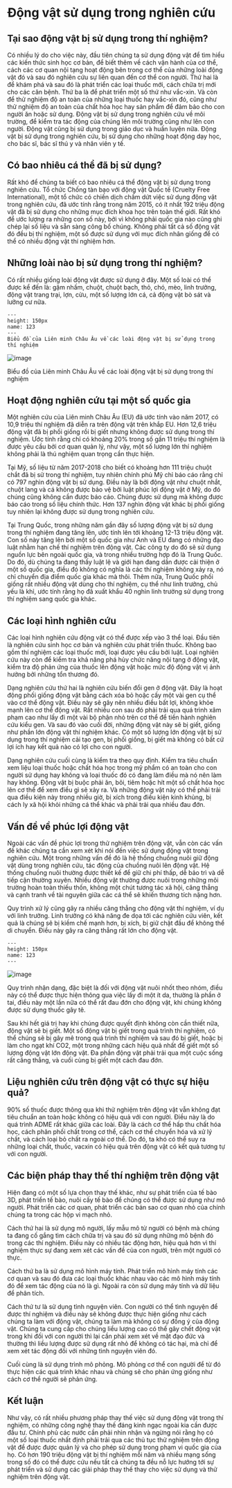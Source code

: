 # Động vật sử dụng trong nghiên cứu

## Tại sao động vật bị sử dụng trong thí nghiệm?

Có nhiều lý do cho việc này, đầu tiên chúng ta sử dụng động vật để tìm hiểu các kiến thức sinh học cơ bản, để biết thêm về cách vận hành của cơ thể, cách các cơ quan nội tạng hoạt động bên trong cơ thể của những loài động vật đó và sau đó nghiên cứu sự liên quan đến cơ thể con người. Thứ hai là để khám phá và sau đó là phát triển các loại thuốc mới, cách chữa trị mới cho các căn bệnh. Thứ ba là để phát triển một số thứ như vắc-xin. Và còn để thử nghiệm độ an toàn của những loại thuốc hay vắc-xin đó, cũng như thử nghiệm độ an toàn của chất hóa học hay sản phẩm để đảm bảo cho con người ăn hoặc sử dụng. Động vật bị sử dụng trong nghiên cứu về môi trường, để kiểm tra tác động của chúng lên môi trường cũng như lên con người. Động vật cũng bị sử dụng trong giáo dục và huấn luyện nữa. Động vật bị sử dụng trong nghiên cứu, bị sử dụng cho những hoạt động dạy học, cho bác sĩ, bác sĩ thú y và nhân viên y tế.
 
## Có bao nhiêu cá thể đã bị sử dụng?
Rất khó để chúng ta biết có bao nhiêu cá thể động vật bị sử dụng trong nghiên cứu. Tổ chức Chống tàn bạo với động vật Quốc tế (Cruelty Free International), một tổ chức có chiến dịch chấm dứt việc sử dụng động vật trong nghiên cứu, đã ước tính rằng trong năm 2015, có ít nhất 192 triệu động vật đã bị sử dụng cho những mục đích khoa học trên toàn thế giới. Rất khó để ước lượng ra những con số này, bởi vì không phải quốc gia nào cũng ghi chép lại số liệu và sẵn sàng công bố chúng. Không phải tất cả số động vật đó đều bị thí nghiệm, một số được sử dụng với mục đích nhân giống để có thể có nhiều động vật thí nghiệm hơn. 

## Những loài nào bị sử dụng trong thí nghiệm?
Có rất nhiều giống loài động vật được sử dụng ở đây. Một số loài có thể được kể đến là: gặm nhấm, chuột, chuột bạch, thỏ, chó, mèo, linh trưởng, động vật trang trại, lợn, cừu, một số lượng lớn cá, cả động vật bò sát và lưỡng cư nữa.

```{figure} ../../media/assets/Phan_03/dong_vat_trong_nghien_cuu/1.png
---
height: 150px
name: 123
---
Biểu đồ của Liên minh Châu Âu về các loài động vật bị sử dụng trong thí nghiệm
```

![image](../../media/assets/Phan_03/dong_vat_trong_nghien_cuu/1.png)

Biểu đồ của Liên minh Châu Âu về các loài động vật bị sử dụng trong thí nghiệm

## Hoạt động nghiên cứu tại một số quốc gia
Một nghiên cứu của Liên minh Châu Âu (EU) đã ước tính vào năm 2017, có 10,9 triệu thí nghiệm đã diễn ra trên động vật trên khắp EU. Hơn 12,6 triệu động vật đã bị phối giống rồi bị giết nhưng không được sử dụng trong thí nghiệm. Ước tính rằng chỉ có khoảng 20% trong số gần 11 triệu thí nghiệm là được yêu cầu bởi cơ quan quản lý, như vậy, một số lượng lớn thí nghiệm không phải là thú nghiệm quan trọng cần thực hiện. 

Tại Mỹ, số liệu từ năm 2017-2018 cho biết có khoảng hơn 111 triệu chuột chắt đã bị sử trong thí nghiệm, tuy nhiên chính phủ Mỹ chỉ báo cáo rằng chỉ có 797 nghìn động vật bị sử dụng. Điều này là bởi động vật như chuột nhắt, chuột lang và cá không được bảo vệ bởi luật phúc lợi động vật ở Mỹ, do đó chúng cũng không cần được báo cáo. Chúng được sử dụng mà không được báo cáo trong số liệu chính thức. Hơn 137 nghìn động vật khác bị phối giống tuy nhiên lại không được sử dụng trong nghiên cứu. 

Tại Trung Quốc, trong những năm gần đây số lượng động vật bị sử dụng trong thí nghiệm đang tăng lên, ước tính lên tới khoảng 12-13 triệu động vật. Con số này tăng lên bởi một số quốc gia như Anh và EU đang có những đạo luật nhằm hạn chế thí nghiệm trên động vật. Các công ty do đó sẽ sử dụng nguồn lực bên ngoài quốc gia, và trong nhiều trường hợp đó là Trung Quốc. Do đó, dù chúng ta đang thấy luật lệ và giới hạn đang dần được cải thiện ở một số quốc gia, điều đó không có nghĩa là các thí nghiệm không xảy ra, nó chỉ chuyển địa điểm quốc gia khác mà thôi. Thêm nữa, Trung Quốc phối giống rất nhiều động vật dùng cho thí nghiệm, cụ thể như linh trưởng, chủ yếu là khỉ, ước tính rằng họ đã xuất khẩu 40 nghìn linh trưởng sử dụng trong thí nghiệm sang quốc gia khác.

## Các loại hình nghiên cứu 
Các loại hình nghiên cứu động vật có thể được xếp vào 3 thể loại. Đầu tiên là nghiên cứu sinh học cơ bản và nghiên cứu phát triển thuốc. Không bao gồm thí nghiệm các loại thuốc mới, loại được yêu cầu bởi luật. Loại nghiên cứu này còn để kiểm tra khả năng phá hủy chức năng nội tạng ở động vật, kiểm tra độ phản ứng của thuốc lên động vật hoặc mức độ động vật vị ảnh hưởng bởi những tổn thương đó. 

Dạng nghiên cứu thứ hai là nghiên cứu biến đổi gen ở động vật. Đây là hoạt động phối giống động vật bằng cách xóa bỏ hoặc cấy một vài gen cụ thể vào cơ thể động vật. Điều này sẽ gây nên nhiều điều bất lợi, không khỏe mạnh lên cơ thể động vật. Rất nhiều con sau đó phải trải qua quá trình xâm phạm cao như lấy đi một vài bộ phận nhỏ trên cơ thể để tiến hành nghiên cứu kiểu gen. Và sau đó vào cuối đời, những động vật này sẽ bị giết, giống như phần lớn động vật thí nghiệm khác. Có một số lượng lớn động vật bị sử dụng trong thí nghiệm cải tạo gen, bị phối giống, bị giết mà không có bất cứ lợi ích hay kết quả nào có lợi cho con người. 

Dạng nghiên cứu cuối cùng là kiểm tra theo quy định. Kiểm tra tiêu chuẩn xem liệu loại thuốc hoặc chất hóa học trong mỹ phẩm có an toàn cho con người sử dụng hay không và loại thuốc đó có đang làm điều mà nó nên làm hay không. Động vật bị buộc phải ăn, bôi, tiêm hoặc hít một số chất hóa học lên cơ thể để xem điều gì sẽ xảy ra. Và những động vật này có thể phải trải qua điều kiện này trong nhiều giờ, bị xích trong điều kiện kinh khủng, bị cách ly xã hội khỏi những cá thể khác và phải trải qua nhiều đau đớn. 

## Vấn đề về phúc lợi động vật
Ngoài các vấn đề phúc lợi trong thử nghiệm trên động vật, vẫn còn các vấn đề khác chúng ta cần xem xét khi nói đến việc sử dụng động vật trong nghiên cứu. Một trong những vấn đề đó là hệ thống chuồng nuôi giữ động vật dùng trong nghiên cứu, tác động của chuồng nuôi lên động vật. Hệ thống chuồng nuôi thường được thiết kế để giữ chi phí thấp, dễ bảo trì và dễ tiếp cận thường xuyên. Nhiều động vật thường được nuôi trong những môi trường hoàn toàn thiếu thốn, không một chút tương tác xã hội, căng thẳng và cạnh tranh về tài nguyên giữa các cá thể sẽ khiến thương tích nặng hơn. 

Quy trình xử lý cũng gây ra nhiều căng thẳng cho động vật thí nghiệm, ví dụ với linh trưởng. Linh trưởng có khả năng đe dọa tới các nghiên cứu viên, kết quả là chúng sẽ bị kiềm chế mạnh hơn, bị xích, bị giữ chặt đầu để không thể di chuyển. Điều này gây ra căng thẳng rất lớn cho động vật. 

```{figure} ../../media/assets/Phan_03/dong_vat_trong_nghien_cuu/2.png
---
height: 150px
name: 123
---
```

![image](../../media/assets/Phan_03/dong_vat_trong_nghien_cuu/2.png)

Quy trình nhận dạng, đặc biệt là đối với động vật nuôi nhốt theo nhóm, điều này có thể được thực hiện thông qua việc lấy đi một ít da, thường là phần ở tai, điều này một lần nữa có thể rất đau đớn cho động vật, khi chúng không được sử dụng thuốc gây tê. 

Sau khi hết giá trị hay khi chúng được quyết định không còn cần thiết nữa, động vật sẽ bị giết. Một số động vật bị giết trong quá trình thí nghiệm, có thể chúng sẽ bị gây mê trong quá trình thí nghiệm và sau đó bị giết, hoặc bị làm cho ngạt khí CO2, một trong những cách hiệu quả nhất để giết một số lượng động vật lớn động vật. Đa phần động vật phải trải qua một cuộc sống rất căng thẳng, và cuối cùng bị giết một cách đau đớn. 

## Liệu nghiên cứu trên động vật có thực sự hiệu quả?
90% số thuốc được thông qua khi thử nghiệm trên động vật vẫn không đạt tiêu chuẩn an toàn hoặc không có hiệu quả với con người. Điều này là do quá trình ADME rất khác giữa các loài. Đây là cách cơ thể hấp thu chất hóa học, cách phân phối chất trong cơ thể, cách cơ thể chuyển hóa và xử lý chất, và cách loại bỏ chất ra ngoài cơ thể. Do đó, ta khó có thể suy ra những loại chất, thuốc, vacxin có hiệu quả trên động vật có kết quả tương tự với con người.

## Các biện pháp thay thế thí nghiệm trên động vật
Hiện đang có một số lựa chọn thay thế khác, như sự phát triển của tế bào 3D, phát triển tế bào, nuôi cấy tế bào để chúng có thể được sử dụng như mô người. Phát triển các cơ quan, phát triển các bản sao cơ quan nhỏ của chính chúng ta trong các hộp vi mạch nhỏ. 

Cách thứ hai là sử dụng mô người, lấy mẫu mô từ người có bệnh mà chúng ta đang cố gắng tìm cách chữa trị và sau đó sử dụng những mô bệnh đó trong các thí nghiệm. Điều này có nhiều tác động hơn, hiệu quả hơn vì thí nghiệm thực sự đang xem xét các vấn đề của con người, trên một người có thực.

Cách thứ ba là sử dụng mô hình máy tính. Phát triển mô hình máy tính các cơ quan và sau đó đưa các loại thuốc khác nhau vào các mô hình máy tính đó để xem tác động của nó là gì. Ngoài ra còn sử dụng máy tính và dữ liệu để phân tích.

Cách thứ tư là sử dụng tình nguyện viên. Con người có thể tình nguyện để được thí nghiệm và điều này sẽ không được thực hiện giống như cách chúng ta làm với động vật, chúng ta làm mà không có sự đồng ý của động vật. Chúng ta cung cấp cho chúng liều lượng cao có thể gây chết động vật trong khi đối với con người thì lại cần phải xem xét về mặt đạo đức và thường thì liều lượng được sử dụng rất nhỏ để không có tác hại, mà chỉ để xem xét tác động đối với những tình nguyện viên đó.

Cuối cùng là sử dụng trình mô phỏng. Mô phỏng cơ thể con người để từ đó thực hiện các quá trình khác nhau và chúng sẽ cho phản ứng giống như cách cơ thể người sẽ phản ứng. 

## Kết luận
Như vậy, có rất nhiều phương pháp thay thế việc sử dụng động vật trong thí nghiệm, có những công nghệ thay thế đáng kinh ngạc ngoài kia cần được đầu tư. Chính phủ các nước cần phải nhìn nhận và ngừng nói rằng họ có một số loại thuốc nhất định phải trải qua các thủ tục thử nghiệm trên động vật để được được quản lý và cho phép sử dụng trong phạm vi quốc gia của họ. Có hơn 190 triệu động vật bị thí nghiệm mỗi năm và nhiều mạng sống trong số đó có thể được cứu nếu tất cả chúng ta đều nỗ lực hướng tới sự phát triển và sử dụng các giải pháp thay thế thay cho việc sử dụng và thử nghiệm trên động vật. 




